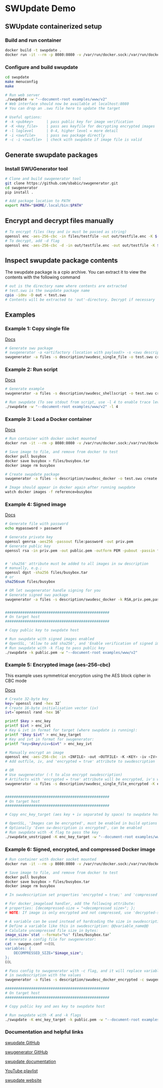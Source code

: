 # SWUpdate Demo

## SWUpdate containerized setup

### Build and run container
```bash
docker build -t swupdate .
docker run -it --rm -p 8080:8080 -v /var/run/docker.sock:/var/run/docker.sock swupdate
```

### Configure and build swupdate
```bash
cd swupdate
make menuconfig
make

# Run web server
./swupdate -w "--document-root examples/www/v2"
# Web interface should now be available at localhost:8080
# You can drop an .swu file here to update the target

# Useful options:
# -k <pubkey>      | pass public key for image verification
# -K <key_file>    | pass aes keyfile for decrypting encrypted images
# -l loglevel      | 0-4, higher level = more detail
# -i <swufile>     | pass swu package directly
# -c -i <swufile>  | check with swupdate if image file is valid

```

## Generate swupdate packages

### Install SWUGenerator tool
```bash
# Clone and build swugenerator tool
git clone https://github.com/sbabic/swugenerator.git
cd swugenerator
pip install .

# Add package location to PATH
export PATH="$HOME/.local/bin:$PATH"
```

## Encrypt and decrypt files manually

```bash
# To encrypt files (key and iv must be passed as string)
openssl enc -aes-256-cbc -in files/testfile -out out/testfile.enc -K $(cat enc_key) -iv $(cat enc_ivt)
# To decrypt, add -d flag
openssl enc -aes-256-cbc -d -in out/testfile.enc -out out/testfile -K $(cat enc_key) -iv $(cat enc_ivt)
```


## Inspect swupdate package contents

The swupdate package is a cpio archive. You can extract it to view the contents with the following command
```bash
# out is the directory name where contents are extracted
# test.swu is the swupdate package name
cpio -idmv -D out < test.swu
# Contents will be extracted to 'out'-directory. Decrypt if necessary
```

## Examples


### Example 1: Copy single file

[Docs](https://sbabic.github.io/swupdate/sw-description.html#files)

```bash
# Generate swu package
# swugenerator -a <artifactory (location with payload)> -s <swu descripton file> -o <output filename> create
swugenerator -a files -s description/swudesc_single_file -o test.swu create
```

### Example 2: Run script

[Docs](https://sbabic.github.io/swupdate/sw-description.html#scripts)

```bash
# Generate example
swugenerator -a files -s description/swudesc_shellscript -o test.swu create

# Run swupdate (To see stdout from script, use -l 4 to enable trace level logging)
./swupdate -w "--document-root examples/www/v2" -l 4
```

### Example 3: Load a Docker container

[Docs](https://sbabic.github.io/swupdate/handlers.html#docker-handlers)

```bash
# Run container with docker socket mounted
docker run -it --rm -p 8080:8080 -v /var/run/docker.sock:/var/run/docker.sock swupdate

# Save image to file, and remove from docker to test
docker pull busybox
docker save busybox > files/busybox.tar
docker image rm busybox

# Create swupdate package
swugenerator -a files -s description/swudesc_docker -o test.swu create

# Image should appear in docker again after running swupdate
watch docker images -f reference=busybox
```

### Example 4: Signed image

[Docs](https://sbabic.github.io/swupdate/signed_images.html)

```bash
# Generate file with password
echo mypassword > password

# Generate private key
openssl genrsa -aes256 -passout file:password -out priv.pem
# Generate public key
openssl rsa -in priv.pem -out public.pem -outform PEM -pubout -passin file:password


# 'sha256' attribute must be added to all images in sw description
# manually, e.g.;
openssl dgst -sha256 files/busybox.tar
# or
sha256sum files/busybox

# OR let swugenerator handle signing for you
# Generate signed swu package
swugenerator -a files -s description/swudesc_docker -k RSA,priv.pem,password -o test.swu create


################################################
# On target host
################################################

# Copy public key to swupdate host

# Run swupdate with signed images enabled
# OpenSSL, 'Allow to add sha256', and 'Enable verification of signed images' must be enabled in build options
# Run swupdate with -k flag to pass public key
./swupdate -k public.pem -w "--document-root examples/www/v2"
```

### Example 5: Encrypted image (aes-256-cbc)

This example uses symmetrical encryption using the AES block cipher in CBC mode

[Docs](https://sbabic.github.io/swupdate/encrypted_images.html)

```bash
# Create 32-byte key
key=`openssl rand -hex 32`
# Create 16-byte initialisation vector (iv)
ivt=`openssl rand -hex 16`

printf $key > enc_key
printf $ivt > enc_ivt
# Key & ivt in format for target (where swupdate is running):
printf "$key $ivt" > enc_key_target
# Key and ivt in format for swugenerator:
printf "key=$key\niv=$ivt" > enc_key_ivt

# Manually encrypt an image
openssl enc -aes-256-cbc -in <INFILE> -out <OUTFILE> -K <KEY> -iv <IV>
# Add outfile, iv, and 'encrypted = true' attribute to swudescription

# OR
# Use swugenerator (-t to also encrypt swudescription)
# Artifacts with 'encrypted = true' attribute will be encrypted, iv's will be automatically created
swugenerator -a files -s description/swudesc_single_file_encrypted -K enc_key_ivt -o test.swu create


################################################
# On target host
################################################

# Copy enc_key_target (aes key + iv separated by space) to swupdate host

# OpenSSL, 'Images can be encrypted', must be enabled in build options
# Optionally 'Even sw-description is encrypted', can be enabled
# Run swupdate with -K flag to pass the key
./swupdate_unstripped -K enc_key_target -w "--document-root examples/www/v2"
```

### Example 6: Signed, encrypted, and compressed Docker image

```bash
# Run container with docker socket mounted
docker run -it --rm -p 8080:8080 -v /var/run/docker.sock:/var/run/docker.sock swupdate

# Save image to file, and remove from docker to test
docker pull busybox
docker save busybox > files/busybox.tar
docker image rm busybox

# In swudescription set properties 'encrypted = true;' and 'compressed = "zlib";'

# For docker_imageload handler, add the following attribute:
# properties: {decompressed-size = "<decompressed size>"; };
# NOTE: If image is only encrypted and not compressed, use 'decrypted-size' instead

# A variable can be used instead of hardcoding the size in swudescription
# Define a variable like this in swudescription: @@variable_name@@
# Calulate uncompressed file size in bytes:
image_size=`stat --format="%s" files/busybox.tar`
# Generate a config file for swugenerator:
cat > swugen.conf <<EOL
variables: {
    DECOMPRESSED_SIZE="$image_size";
};
EOL

# Pass config to swugenerator with -c flag, and it will replace variables
# in swudescription with the values
swugenerator -a files -s description/swudesc_docker_encrypted -c swugen.conf -K enc_key_ivt -k RSA,priv.pem,password -o test.swu create

################################################
# On target host
################################################

# Copy public key and aes key to swupdate host

# Run swupdate with -K and -k flags
./swupdate -K enc_key_target -k public.pem -w "--document-root examples/www/v2"
```

### Documentation and helpful links

[swupdate GitHub](https://github.com/sbabic/swupdate/)

[swugenerator GitHub](https://github.com/sbabic/swugenerator/)

[swupdate documentation](https://sbabic.github.io/swupdate/index.html)

[YouTube playlist](https://www.youtube.com/playlist?list=PLK9xZawczYSDCG8whHT48N9v3X9BfcbOL)

[swupdate website](https://swupdate.org/)